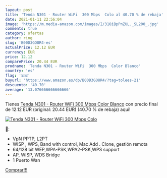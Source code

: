 ```yaml
---
layout: post
title: 'Tenda N301 - Router WiFi  300 Mbps  Colo al 40.70 % de rebaja'
date: 2021-01-11 22:56:04
image: 'https://m.media-amazon.com/images/I/31OiBpPnZUL._SL200_.jpg'
comments: true
category: ofertas
author: ring
slug: 'B00D3GO8R4-es'
actualPrice: 12.12 EUR
currency: EUR
price: 12.12
comparePrice: 20.44 EUR
prodname: 'Tenda N301 - Router WiFi  300 Mbps  Color Blanco'
country: 'es'
flag: '🇪🇸'
buyurl: 'https://www.amazon.es/dp/B00D3GO8R4/?tag=tolees-21'
descuento: '40.70'
average: '13.076666666666666'
---
```


Tienes [Tenda N301 - Router WiFi  300 Mbps  Color Blanco](https://www.amazon.es/dp/B00D3GO8R4/?tag=tolees-21) con precio final de  12.12 EUR (original: 20.44 EUR) (40.70 %  de rebaja) aqui!

[![Tenda N301 - Router WiFi  300 Mbps  Colo](https://m.media-amazon.com/images/I/31OiBpPnZUL._SL200_.jpg)](https://www.amazon.es/dp/B00D3GO8R4/?tag=tolees-21)

🔎:

- VpN PPTP, L2PT
- WISP , WPS, Band with control, Mac Add . Clone, gestión remota
- 64/128 bit WEP,WPA-PSK,WPA2-PSK,WPS support
- AP, WISP, WDS Bridge
- 1 Puerto Wan

[Comprar!!!](https://www.amazon.es/dp/B00D3GO8R4/?tag=tolees-21)

